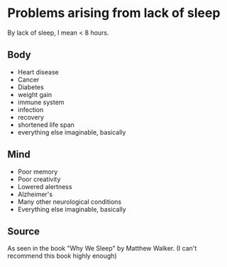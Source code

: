 # Problems arising from lack of sleep

By lack of sleep, I mean < 8 hours.

## Body

* Heart disease
* Cancer
* Diabetes
* weight gain
* immune system
* infection
* recovery
* shortened life span
* everything else imaginable, basically


## Mind

* Poor memory
* Poor creativity
* Lowered alertness
* Alzheimer's
* Many other neurological conditions
* Everything else imaginable, basically

## Source

As seen in the book "Why We Sleep" by Matthew Walker. (I can't recommend this book highly enough)
